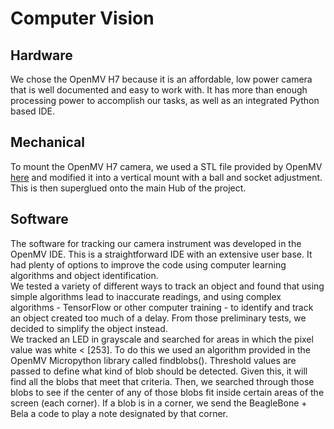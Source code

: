 # Computer Vision  

## Hardware  
We chose the OpenMV H7 because it is an affordable, low power camera that is well documented and easy to work with. It has more than enough processing power to accomplish our tasks, as well as an integrated Python based IDE.  

## Mechanical  
To mount the OpenMV H7 camera, we used a STL file provided by OpenMV [here](https://openmv.io/collections/products/products/openmv-cam-h7-case) and modified it into a vertical mount with a ball and socket adjustment. This is then superglued onto the main Hub of the project.  

## Software  
The software for tracking our camera instrument was developed in the OpenMV IDE. This is a straightforward IDE with an extensive user base. It had plenty of options to improve the code using computer learning algorithms and object identification.  
We tested a variety of different ways to track an object and found that using simple algorithms lead to inaccurate readings, and using complex algorithms - TensorFlow or other computer training - to identify and track an object created too much of a delay. From those preliminary tests, we decided to simplify the object instead.  
We tracked an LED in grayscale and searched for areas in which the pixel value was white < [253]. To do this we used an algorithm provided in the OpenMV Micropython library called  findblobs(). Threshold values are passed to define what kind of blob should be detected. Given this, it will find all the blobs that meet that criteria. Then, we searched through those blobs to see if the center of any of those blobs fit inside certain areas of the screen (each corner). If a blob is in a corner, we send the BeagleBone + Bela a code to play a note designated by that corner.
